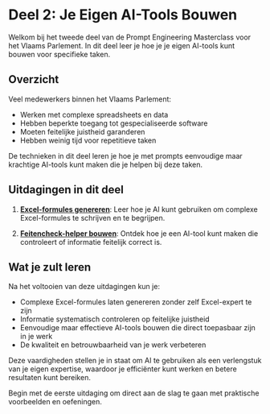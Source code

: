 # Deel 2: Je Eigen AI-Tools Bouwen

Welkom bij het tweede deel van de Prompt Engineering Masterclass voor het Vlaams Parlement. In dit deel leer je hoe je je eigen AI-tools kunt bouwen voor specifieke taken.

## Overzicht

Veel medewerkers binnen het Vlaams Parlement:
- Werken met complexe spreadsheets en data
- Hebben beperkte toegang tot gespecialiseerde software
- Moeten feitelijke juistheid garanderen
- Hebben weinig tijd voor repetitieve taken

De technieken in dit deel leren je hoe je met prompts eenvoudige maar krachtige AI-tools kunt maken die je helpen bij deze taken.

## Uitdagingen in dit deel

1. [**Excel-formules genereren**](./excel-formules/): Leer hoe je AI kunt gebruiken om complexe Excel-formules te schrijven en te begrijpen.

2. [**Feitencheck-helper bouwen**](./feitencheck/): Ontdek hoe je een AI-tool kunt maken die controleert of informatie feitelijk correct is.

## Wat je zult leren

Na het voltooien van deze uitdagingen kun je:
- Complexe Excel-formules laten genereren zonder zelf Excel-expert te zijn
- Informatie systematisch controleren op feitelijke juistheid
- Eenvoudige maar effectieve AI-tools bouwen die direct toepasbaar zijn in je werk
- De kwaliteit en betrouwbaarheid van je werk verbeteren

Deze vaardigheden stellen je in staat om AI te gebruiken als een verlengstuk van je eigen expertise, waardoor je efficiënter kunt werken en betere resultaten kunt bereiken.

Begin met de eerste uitdaging om direct aan de slag te gaan met praktische voorbeelden en oefeningen.